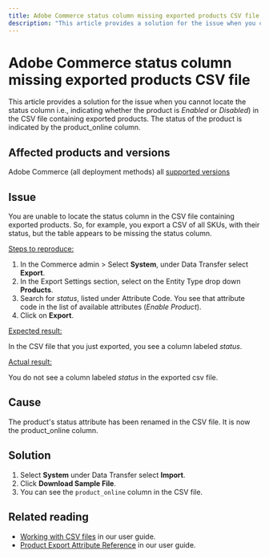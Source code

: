 ```yaml
---
title: Adobe Commerce status column missing exported products CSV file 
description: "This article provides a solution for the issue when you cannot locate the status column i.e., indicating whether the product is *Enabled* or *Disabled*) in the CSV file containing exported products."
---
```


# Adobe Commerce status column missing exported products CSV file 

This article provides a solution for the issue when you cannot locate the status column i.e., indicating whether the product is *Enabled* or *Disabled*) in the CSV file containing exported products. The status of the product is indicated by the product_online column.

## Affected products and versions

Adobe Commerce (all deployment methods) all [supported versions](https://www.adobe.com/content/dam/cc/en/legal/terms/enterprise/pdfs/Adobe-Commerce-Software-Lifecycle-Policy.pdf)

## Issue

You are unable to locate the status column in the CSV file containing exported products. So, for example, you export a CSV of all SKUs, with their status, but the table appears to be missing the status column. 

<u>Steps to reproduce:</u>

1. In the Commerce admin > Select **System**, under Data Transfer select **Export**.
1. In the Export Settings section, select on the Entity Type drop down **Products**.
1. Search for *status*, listed under Attribute Code. You see that attribute code in the list of available attributes (*Enable Product*).
1. Click on **Export**.

<u>Expected result:</u>

In the CSV file that you just exported, you see a column labeled *status*.

<u>Actual result:</u>

You do not see a column labeled *status* in the exported csv file.  

## Cause

The product's status attribute has been renamed in the CSV file. It is now the product_online column.

## Solution

1. Select **System** under Data Transfer select **Import**.
1. Click **Download Sample File**.
1. You can see the `product_online` column in the CSV file.

## Related reading

* [Working with CSV files](https://docs.magento.com/user-guide/system/data-csv.html) in our user guide.
* [Product Export Attribute Reference](https://docs.magento.com/user-guide/system/data-attributes-product.html) in our user guide.
